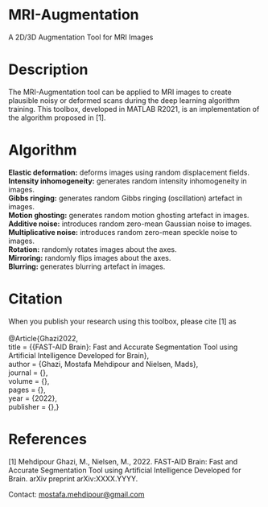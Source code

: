 # MRI-Augmentation
A 2D/3D Augmentation Tool for MRI Images
<br />

# Description
The MRI-Augmentation tool can be applied to MRI images to create plausible noisy or deformed scans during the deep learning algorithm training. This toolbox, developed in MATLAB R2021, is an implementation of the algorithm proposed in [1].
<br />

# Algorithm

**Elastic deformation:** deforms images using random displacement fields.
<br />
**Intensity inhomogeneity:** generates random intensity inhomogeneity in images.
<br />
**Gibbs ringing:** generates random Gibbs ringing (oscillation) artefact in images.
<br />
**Motion ghosting:** generates random motion ghosting artefact in images.
<br />
**Additive noise:** introduces random zero-mean Gaussian noise to images.
<br />
**Multiplicative noise:** introduces random zero-mean speckle noise to images.
<br />
**Rotation:** randomly rotates images about the axes.
<br />
**Mirroring:** randomly flips images about the axes.
<br />
**Blurring:** generates blurring artefact in images.
<br />

# Citation
When you publish your research using this toolbox, please cite [1] as
<br />
<br />
@Article{Ghazi2022,
<br />
  title = {{FAST-AID Brain}: Fast and Accurate Segmentation Tool using Artificial Intelligence Developed for Brain},
  <br />
  author = {Ghazi, Mostafa Mehdipour and Nielsen, Mads},
  <br />
  journal = {},
  <br />
  volume = {},
  <br />
  pages = {},
  <br />
  year = {2022},
  <br />
  publisher = {},}
<br />

# References
[1] Mehdipour Ghazi, M., Nielsen, M., 2022. FAST-AID Brain: Fast and Accurate Segmentation Tool using Artificial Intelligence Developed for Brain. arXiv preprint arXiv:XXXX.YYYY.
<br />

Contact: mostafa.mehdipour@gmail.com
<br />
